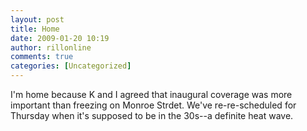 ```yaml
---
layout: post
title: Home
date: 2009-01-20 10:19
author: rillonline
comments: true
categories: [Uncategorized]
---
```

I'm home because K and I agreed that inaugural coverage was more important than freezing on Monroe Strdet. We've re-re-scheduled for Thursday when&nbsp;it's supposed to be in the 30s--a definite heat wave.&nbsp;
